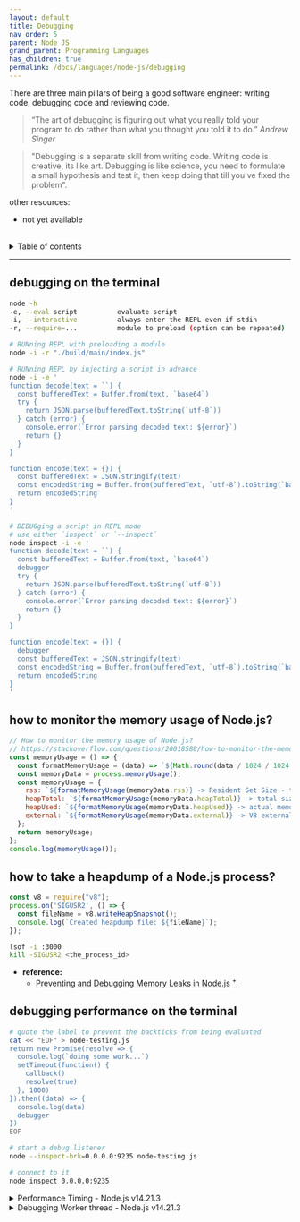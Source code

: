 ```yaml
---
layout: default
title: Debugging
nav_order: 5
parent: Node JS
grand_parent: Programming Languages
has_children: true
permalink: /docs/languages/node-js/debugging
---
```


There are three main pillars of being a good software engineer: writing code, debugging code and reviewing code.

> “The art of debugging is figuring out what you really told your program to do rather than what you thought you told it to do.” _Andrew Singer_

> "Debugging is a separate skill from writing code. Writing code is creative, its like art. Debugging is like science, you need to formulate a small hypothesis and test it, then keep doing that till you've fixed the problem".

other resources:
- not yet available

<br/>

<details markdown="block">
  <summary>
    Table of contents
  </summary>
  {: .text-delta }
1. TOC
{:toc}
</details>

----

## debugging on the terminal

```sh
node -h
-e, --eval script          evaluate script
-i, --interactive          always enter the REPL even if stdin
-r, --require=...          module to preload (option can be repeated)
```

```sh
# RUNning REPL with preloading a module
node -i -r "./build/main/index.js"
```

```sh
# RUNning REPL by injecting a script in advance
node -i -e '
function decode(text = ``) {
  const bufferedText = Buffer.from(text, `base64`)
  try {
    return JSON.parse(bufferedText.toString(`utf-8`))
  } catch (error) {
    console.error(`Error parsing decoded text: ${error}`)
    return {}
  }
}

function encode(text = {}) {
  const bufferedText = JSON.stringify(text)
  const encodedString = Buffer.from(bufferedText, `utf-8`).toString(`base64`)
  return encodedString
}
'
```

```sh
# DEBUGging a script in REPL mode
# use either `inspect` or `--inspect`
node inspect -i -e '
function decode(text = ``) {
  const bufferedText = Buffer.from(text, `base64`)
  debugger
  try {
    return JSON.parse(bufferedText.toString(`utf-8`))
  } catch (error) {
    console.error(`Error parsing decoded text: ${error}`)
    return {}
  }
}

function encode(text = {}) {
  debugger
  const bufferedText = JSON.stringify(text)
  const encodedString = Buffer.from(bufferedText, `utf-8`).toString(`base64`)
  return encodedString
}
'
```

## how to monitor the memory usage of Node.js?

```js
// How to monitor the memory usage of Node.js?
// https://stackoverflow.com/questions/20018588/how-to-monitor-the-memory-usage-of-node-js
const memoryUsage = () => {
  const formatMemoryUsage = (data) => `${Math.round(data / 1024 / 1024 * 100) / 100} MB`;
  const memoryData = process.memoryUsage();
  const memoryUsage = {
    rss: `${formatMemoryUsage(memoryData.rss)} -> Resident Set Size - total memory allocated for the process execution`,
    heapTotal: `${formatMemoryUsage(memoryData.heapTotal)} -> total size of the allocated heap`,
    heapUsed: `${formatMemoryUsage(memoryData.heapUsed)} -> actual memory used during the execution`,
    external: `${formatMemoryUsage(memoryData.external)} -> V8 external memory`,
  };
  return memoryUsage;
};
console.log(memoryUsage());
```

## how to take a heapdump of a Node.js process?

```js
const v8 = require("v8");
process.on('SIGUSR2', () => {
  const fileName = v8.writeHeapSnapshot();
  console.log(`Created heapdump file: ${fileName}`);
});
```
```sh
lsof -i :3000
kill -SIGUSR2 <the_process_id>
```
- **reference:**
  - [Preventing and Debugging Memory Leaks in Node.js](https://betterstack.com/community/guides/scaling-nodejs/high-performance-nodejs/nodejs-memory-leaks/) [<sup>+</sup>](https://github.com/igorlima/unapologetic-thoughts/blob/48130e8cb5d76a920cca105ae5d18be5037b6410/snippets/nodejs/heapdump.js)

## debugging performance on the terminal

```sh
# quote the label to prevent the backticks from being evaluated
cat << "EOF" > node-testing.js
return new Promise(resolve => {
  console.log(`doing some work...`)
  setTimeout(function() {
    callback()
    resolve(true)
  }, 1000)
}).then((data) => {
  console.log(data)
  debugger
})
EOF

# start a debug listener
node --inspect-brk=0.0.0.0:9235 node-testing.js

# connect to it
node inspect 0.0.0.0:9235
```

<details markdown="block">
  <summary>
    Performance Timing - Node.js v14.21.3
  </summary>

```js
// Node.js v14.21.3
// node --inspect-brk=0.0.0.0:9235 sample-measuring.js
const { performance, PerformanceObserver } = require('perf_hooks')
// https://nodejs.org/docs/latest-v14.x/api/perf_hooks.html

performance.clearMarks()
const observer = new PerformanceObserver((list, obs) => {
  // https://developer.mozilla.org/en-US/docs/Web/API/PerformanceObserverEntryList/getEntriesByName
  // https://nodejs.org/docs/latest-v14.x/api/perf_hooks.html#perf_hooks_performanceobserverentrylist_getentriesbyname_name_type

  // log entries named "measurement" with type "measure"
  list.getEntriesByName("measurement", "measure").forEach((entry) => {
    console.log(`${entry.name}'s duration: ${entry.duration}`)
    debugger
  })
})

// subscribe to various performance event types
observer.observe({
  // https://nodejs.org/api/perf_hooks.html#performanceentryentrytype
  // https://nodejs.org/api/perf_hooks.html#examples

  // entryTypes: ["mark", "measure", "function"],
  // entryTypes: ["mark", "measure"],
  entryTypes: ["measure"],
})

performance.mark('measurement start')
// a function for testing performance
function measurementTest(callback, iterations = 3) {
  return new Promise(resolve => {
    console.log(`doing some work... counting down ${iterations}...`)
    setTimeout(function() {
      if (iterations <= 0 ) {
        callback()
        resolve(true)
        return
      } else {
        resolve(measurementTest(callback, iterations - 1))
      }
    }, 1000)
  })
}

measurementTest(function() {
  performance.mark('measurement end')
  performance.measure('measurement', 'measurement start', 'measurement end')
}).then(() => {
  setTimeout(function() {
    debugger
    observer.disconnect()
  }, 10000)
})
```

<br/>
</details>

<details markdown="block">
  <summary>
    Debugging Worker thread - Node.js v14.21.3
  </summary>

```js
// worker-main.js
const { Worker } = require('worker_threads')

const runService = (workerData) => {
  return new Promise((resolve, reject) => {
    // https://nodejs.org/docs/v12.14.1/api/worker_threads.html#worker_threads_new_worker_filename_options
    // https://nodejs.org/docs/latest-v14.x/api/worker_threads.html#worker_threads_new_worker_filename_options
    const worker = new Worker('./worker-thread.js', {
      workerData,
      argv: ["--inspect-brk"],
      execArgv: ["--inspect-brk=0.0.0.0:9235"]
    })
    worker.on('message', resolve)
    worker.on('error', reject)
    worker.on('exit', (code) => {
      if (code !== 0)
        reject(new Error(`stopped with  ${code} exit code`))
    })
  })
}

const run = async () => {
  debugger
  const result = await runService('hello John Doe')
  debugger
  console.log(result)
}

run().catch(err => console.error(err))
```

```js
// worker-thread.js
const { workerData, parentPort } = require('worker_threads')
const inspector = require("inspector")

// https://github.com/nodejs/node/issues/26609
console.log(process.execArgv)
if ((process.execArgv || []).find(arg => arg.includes('--inspect'))) {
  console.log("--------xxxxxxx----------")
  inspector.open();
  inspector.waitForDebugger();
}

console.log("--------*******----------")
console.log(workerData)
console.log("--------*******----------")
debugger
parentPort.postMessage({ welcome: workerData })
```

```sh
node --inspect-brk worker-main.js
node inspect 0.0.0.0:9235
```

<br/>
</details>
